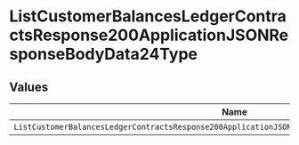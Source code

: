 # ListCustomerBalancesLedgerContractsResponse200ApplicationJSONResponseBodyData24Type


## Values

| Name                                                                                                | Value                                                                                               |
| --------------------------------------------------------------------------------------------------- | --------------------------------------------------------------------------------------------------- |
| `ListCustomerBalancesLedgerContractsResponse200ApplicationJSONResponseBodyData24TypeCreditCanceled` | CREDIT_CANCELED                                                                                     |